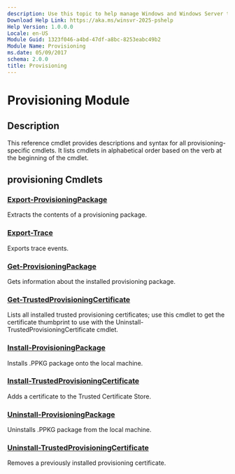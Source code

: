 ```yaml
---
description: Use this topic to help manage Windows and Windows Server technologies with Windows PowerShell.
Download Help Link: https://aka.ms/winsvr-2025-pshelp
Help Version: 1.0.0.0
Locale: en-US
Module Guid: 1323f046-a4bd-47df-a8bc-8253eabc49b2
Module Name: Provisioning
ms.date: 05/09/2017
schema: 2.0.0
title: Provisioning
---
```


# Provisioning Module
## Description
This reference cmdlet provides descriptions and syntax for all provisioning-specific cmdlets. It lists cmdlets in alphabetical order based on the verb at the beginning of the cmdlet.

## provisioning Cmdlets
### [Export-ProvisioningPackage](Export-ProvisioningPackage.md)
Extracts the contents of a provisioning package.

### [Export-Trace](Export-Trace.md)
Exports trace events.

### [Get-ProvisioningPackage](Get-ProvisioningPackage.md)
Gets information about the installed provisioning package.

### [Get-TrustedProvisioningCertificate](Get-TrustedProvisioningCertificate.md)
Lists all installed trusted provisioning certificates; use this cmdlet to get the certificate thumbprint to use with the Uninstall-TrustedProvisioningCertificate cmdlet.

### [Install-ProvisioningPackage](Install-ProvisioningPackage.md)
Installs .PPKG package onto the local machine.

### [Install-TrustedProvisioningCertificate](Install-TrustedProvisioningCertificate.md)
Adds a certificate to the Trusted Certificate Store.

### [Uninstall-ProvisioningPackage](Uninstall-ProvisioningPackage.md)
Uninstalls .PPKG package from the local machine.

### [Uninstall-TrustedProvisioningCertificate](Uninstall-TrustedProvisioningCertificate.md)
Removes a previously installed provisioning certificate.
